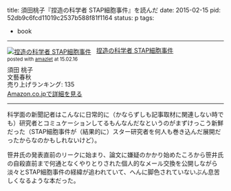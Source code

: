 title: 須田桃子『捏造の科学者 STAP細胞事件』を読んだ
date: 2015-02-15
pid: 52db9c6fcd11019c2537b588f81f1164
status: p
tags:
- book
---

<div class="amazlet-box" style="margin-bottom:0px;"><div class="amazlet-image" style="float:left;margin:0px 12px 1px 0px;"><a href="http://www.amazon.co.jp/exec/obidos/ASIN/4163901914/dotimpact-22/ref=nosim/" name="amazletlink" target="_blank"><img src="http://ecx.images-amazon.com/images/I/51gqA1cagVL._SL160_.jpg" alt="捏造の科学者 STAP細胞事件" style="border: none;" /></a></div><div class="amazlet-info" style="line-height:120%; margin-bottom: 10px"><div class="amazlet-name" style="margin-bottom:10px;line-height:120%"><a href="http://www.amazon.co.jp/exec/obidos/ASIN/4163901914/dotimpact-22/ref=nosim/" name="amazletlink" target="_blank">捏造の科学者 STAP細胞事件</a><div class="amazlet-powered-date" style="font-size:80%;margin-top:5px;line-height:120%">posted with <a href="http://www.amazlet.com/" title="amazlet" target="_blank">amazlet</a> at 15.02.16</div></div><div class="amazlet-detail">須田 桃子 <br />文藝春秋 <br />売り上げランキング: 135<br /></div><div class="amazlet-sub-info" style="float: left;"><div class="amazlet-link" style="margin-top: 5px"><a href="http://www.amazon.co.jp/exec/obidos/ASIN/4163901914/dotimpact-22/ref=nosim/" name="amazletlink" target="_blank">Amazon.co.jpで詳細を見る</a></div></div></div><div class="amazlet-footer" style="clear: left"></div></div>

***

科学面の新聞記者はこんなに日常的に（かならずしも記事取材に関連しない時でも）研究者とコミュケーションしてるもんなんだなというのがまずけっこう新鮮だった（STAP細胞事件が（結果的に）スター研究者を何人も巻き込んだ展開だったからなのかもしれないけど）。

笹井氏の発表直前のリークに始まり、論文に嫌疑のかかり始めたころから笹井氏の自殺直前まで何通となくやりとりされた個人的なメール交換を公開しながら淡々とSTAP細胞事件の経緯が追われていて、へんに脚色されていないぶん息苦しくなるような本だった。